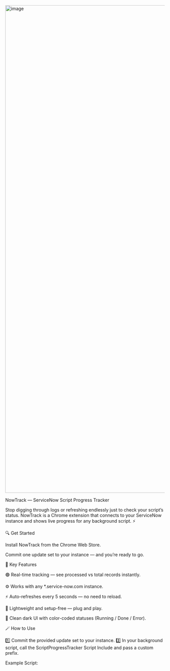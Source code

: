 
<img width="1024" height="1536" alt="image" src="https://github.com/user-attachments/assets/787af5c1-7184-4eba-be98-b3ff2871e726" />


NowTrack — ServiceNow Script Progress Tracker

Stop digging through logs or refreshing endlessly just to check your script’s status. NowTrack is a Chrome extension that connects to your ServiceNow instance and shows live progress for any background script. ⚡

🔍 Get Started

Install NowTrack from the Chrome Web Store.

Commit one update set to your instance — and you’re ready to go.

🧠 Key Features

🟢 Real-time tracking — see processed vs total records instantly.

⚙️ Works with any *.service-now.com instance.

⚡ Auto-refreshes every 5 seconds — no need to reload.

🧩 Lightweight and setup-free — plug and play.

🎨 Clean dark UI with color-coded statuses (Running / Done / Error).

🪄 How to Use

1️⃣ Commit the provided update set to your instance.
2️⃣ In your background script, call the ScriptProgressTracker Script Include and pass a custom prefix.

Example Script:


<script>
  (function() {
  var prefix = 'Incident Mass Update';
  var tracker = new ScriptProgressTracker(prefix);

  var gr = new GlideRecord('incident');
  gr.query();
  var total = gr.getRowCount();

  tracker.start(total);

  var processed = 0;
  while (gr.next()) {
    try {
      gr.active = false;
      gr.update();
      processed++;

      if (processed % 50 == 0) {
        tracker.step(50);
      }
    } catch (e) {
      tracker.fail(e.message);
      return;
    }
  }

  tracker.step(processed % 50);
  tracker.finish();
})();

 
    



💡 Pro Tip: Use a unique prefix for each script to keep trackers separate. Then open your Chrome extension and watch your script’s progress update in real time. ⚙️✨
